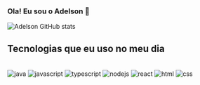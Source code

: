 ### Ola! Eu sou o Adelson 👋

![Adelson GitHub stats](https://github-readme-stats.vercel.app/api?username=AdelsonANS&show_icons=true&theme=radical)

## Tecnologias que eu uso no meu dia

<div style="display: inline_block"><br/>
  <img align="center" alt="java" src="https://img.shields.io/badge/Java-ED8B00?style=for-the-badge&logo=openjdk&logoColor=white"/>

  <img align="center" alt="javascript" src="https://img.shields.io/badge/JavaScript-F7DF1E?style=for-the-badge&logo=javascript&logoColor=black"/>

  <img align="center" alt="typescript" src="https://img.shields.io/badge/TypeScript-007ACC?style=for-the-badge&logo=typescript&logoColor=white"/>

  <img align="center" alt="nodejs" src="https://img.shields.io/badge/Node.js-43853D?style=for-the-badge&logo=node.js&logoColor=white"/>
  
  <img align="center" alt="react" src="https://img.shields.io/badge/React-20232A?style=for-the-badge&logo=react&logoColor=61DAF"/>

  <img align="center" alt="html" src="https://img.shields.io/badge/HTML-239120?style=for-the-badge&logo=html5&logoColor=white"/>

  <img align="center" alt="css" src="https://img.shields.io/badge/CSS-239120?&style=for-the-badge&logo=css3&logoColor=white"/>
</div>
